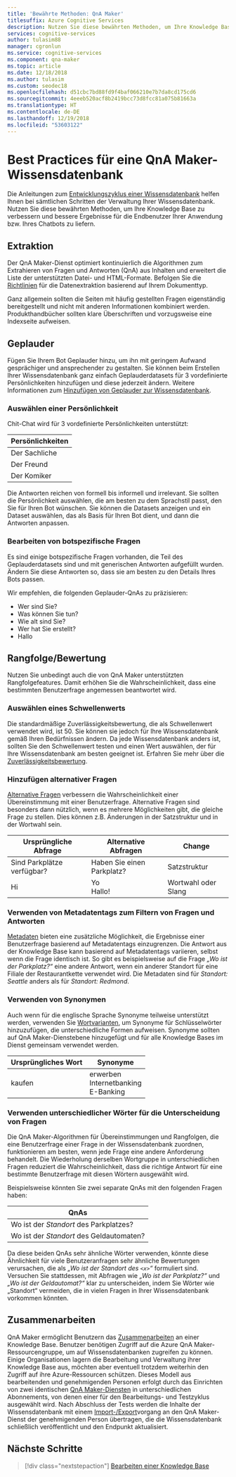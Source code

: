 ```yaml
---
title: 'Bewährte Methoden: QnA Maker'
titlesuffix: Azure Cognitive Services
description: Nutzen Sie diese bewährten Methoden, um Ihre Knowledge Base zu verbessern und bessere Ergebnisse für die Endbenutzer Ihrer Anwendung bzw. Ihres Chatbots zu liefern.
services: cognitive-services
author: tulasim88
manager: cgronlun
ms.service: cognitive-services
ms.component: qna-maker
ms.topic: article
ms.date: 12/18/2018
ms.author: tulasim
ms.custom: seodec18
ms.openlocfilehash: d51cbc7bd88fd9f4baf066210e7b7da8cd175cd6
ms.sourcegitcommit: 4eeeb520acf8b2419bcc73d8fcc81a075b81663a
ms.translationtype: HT
ms.contentlocale: de-DE
ms.lasthandoff: 12/19/2018
ms.locfileid: "53603122"
---
```

# <a name="best-practices-of-a-qna-maker-knowledge-base"></a>Best Practices für eine QnA Maker-Wissensdatenbank
Die Anleitungen zum [Entwicklungszyklus einer Wissensdatenbank](../Concepts/development-lifecycle-knowledge-base.md) helfen Ihnen bei sämtlichen Schritten der Verwaltung Ihrer Wissensdatenbank. Nutzen Sie diese bewährten Methoden, um Ihre Knowledge Base zu verbessern und bessere Ergebnisse für die Endbenutzer Ihrer Anwendung bzw. Ihres Chatbots zu liefern.

## <a name="extraction"></a>Extraktion
Der QnA Maker-Dienst optimiert kontinuierlich die Algorithmen zum Extrahieren von Fragen und Antworten (QnA) aus Inhalten und erweitert die Liste der unterstützten Datei- und HTML-Formate. Befolgen Sie die [Richtlinien](../Concepts/data-sources-supported.md) für die Datenextraktion basierend auf Ihrem Dokumenttyp. 

Ganz allgemein sollten die Seiten mit häufig gestellten Fragen eigenständig bereitgestellt und nicht mit anderen Informationen kombiniert werden. Produkthandbücher sollten klare Überschriften und vorzugsweise eine Indexseite aufweisen. 

## <a name="chit-chat"></a>Geplauder
Fügen Sie Ihrem Bot Geplauder hinzu, um ihn mit geringem Aufwand gesprächiger und ansprechender zu gestalten. Sie können beim Erstellen Ihrer Wissensdatenbank ganz einfach Geplauderdatasets für 3 vordefinierte Persönlichkeiten hinzufügen und diese jederzeit ändern. Weitere Informationen zum [Hinzufügen von Geplauder zur Wissensdatenbank](../How-To/chit-chat-knowledge-base.md). 

### <a name="choosing-a-personality"></a>Auswählen einer Persönlichkeit
Chit-Chat wird für 3 vordefinierte Persönlichkeiten unterstützt: 

|Persönlichkeiten|
|--|
|Der Sachliche|
|Der Freund|
|Der Komiker|

Die Antworten reichen von formell bis informell und irrelevant. Sie sollten die Persönlichkeit auswählen, die am besten zu dem Sprachstil passt, den Sie für Ihren Bot wünschen. Sie können die Datasets anzeigen und ein Dataset auswählen, das als Basis für Ihren Bot dient, und dann die Antworten anpassen. 

### <a name="edit-bot-specific-questions"></a>Bearbeiten von botspezifische Fragen
Es sind einige botspezifische Fragen vorhanden, die Teil des Geplauderdatasets sind und mit generischen Antworten aufgefüllt wurden. Ändern Sie diese Antworten so, dass sie am besten zu den Details Ihres Bots passen. 

Wir empfehlen, die folgenden Geplauder-QnAs zu präzisieren:

* Wer sind Sie?
* Was können Sie tun?
* Wie alt sind Sie?
* Wer hat Sie erstellt?
* Hallo
   

## <a name="rankingscoring"></a>Rangfolge/Bewertung
Nutzen Sie unbedingt auch die von QnA Maker unterstützten Rangfolgefeatures. Damit erhöhen Sie die Wahrscheinlichkeit, dass eine bestimmten Benutzerfrage angemessen beantwortet wird.

### <a name="choosing-a-threshold"></a>Auswählen eines Schwellenwerts
Die standardmäßige Zuverlässigkeitsbewertung, die als Schwellenwert verwendet wird, ist 50. Sie können sie jedoch für Ihre Wissensdatenbank gemäß Ihren Bedürfnissen ändern. Da jede Wissensdatenbank anders ist, sollten Sie den Schwellenwert testen und einen Wert auswählen, der für Ihre Wissensdatenbank am besten geeignet ist. Erfahren Sie mehr über die [Zuverlässigkeitsbewertung](../Concepts/confidence-score.md). 


### <a name="add-alternate-questions"></a>Hinzufügen alternativer Fragen
[Alternative Fragen](../How-To/edit-knowledge-base.md) verbessern die Wahrscheinlichkeit einer Übereinstimmung mit einer Benutzerfrage. Alternative Fragen sind besonders dann nützlich, wenn es mehrere Möglichkeiten gibt, die gleiche Frage zu stellen. Dies können z.B. Änderungen in der Satzstruktur und in der Wortwahl sein.

|Ursprüngliche Abfrage|Alternative Abfragen|Change| 
|--|--|--|
|Sind Parkplätze verfügbar?|Haben Sie einen Parkplatz?|Satzstruktur|
 |Hi|Yo<br>Hallo!|Wortwahl oder Slang|

<a name="#use-metadata-filters"></a>

### <a name="use-metadata-tags-to-filter-questions-and-answers"></a>Verwenden von Metadatentags zum Filtern von Fragen und Antworten

[Metadaten](../How-To/edit-knowledge-base.md) bieten eine zusätzliche Möglichkeit, die Ergebnisse einer Benutzerfrage basierend auf Metadatentags einzugrenzen. Die Antwort aus der Knowledge Base kann basierend auf Metadatentags variieren, selbst wenn die Frage identisch ist. So gibt es beispielsweise auf die Frage *„Wo ist der Parkplatz?“* eine andere Antwort, wenn ein anderer Standort für eine Filiale der Restaurantkette verwendet wird. Die Metadaten sind für *Standort: Seattle* anders als für *Standort: Redmond*.

### <a name="use-synonyms"></a>Verwenden von Synonymen
Auch wenn für die englische Sprache Synonyme teilweise unterstützt werden, verwenden Sie [Wortvarianten](https://westus.dev.cognitive.microsoft.com/docs/services/5a93fcf85b4ccd136866eb37/operations/5ac266295b4ccd1554da75fd), um Synonyme für Schlüsselwörter hinzuzufügen, die unterschiedliche Formen aufweisen. Synonyme sollten auf QnA Maker-Dienstebene hinzugefügt und für alle Knowledge Bases im Dienst gemeinsam verwendet werden.

|Ursprüngliches Wort|Synonyme|
|--|--|
|kaufen|erwerben<br>Internetbanking<br>E-Banking|

### <a name="use-distinct-words-to-differentiate-questions"></a>Verwenden unterschiedlicher Wörter für die Unterscheidung von Fragen
Die QnA Maker-Algorithmen für Übereinstimmungen und Rangfolgen, die eine Benutzerfrage einer Frage in der Wissensdatenbank zuordnen, funktionieren am besten, wenn jede Frage eine andere Anforderung behandelt. Die Wiederholung derselben Wortgruppe in unterschiedlichen Fragen reduziert die Wahrscheinlichkeit, dass die richtige Antwort für eine bestimmte Benutzerfrage mit diesen Wörtern ausgewählt wird. 

Beispielsweise könnten Sie zwei separate QnAs mit den folgenden Fragen haben:

|QnAs|
|--|
|Wo ist der *Standort* des Parkplatzes?|
|Wo ist der *Standort* des Geldautomaten?|

Da diese beiden QnAs sehr ähnliche Wörter verwenden, könnte diese Ähnlichkeit für viele Benutzeranfragen sehr ähnliche Bewertungen verursachen, die als *„Wo ist der Standort des `<x>`“* formuliert sind. Versuchen Sie stattdessen, mit Abfragen wie *„Wo ist der Parkplatz?“* und *„Wo ist der Geldautomat?“* klar zu unterscheiden, indem Sie Wörter wie „Standort“ vermeiden, die in vielen Fragen in Ihrer Wissensdatenbank vorkommen könnten. 


## <a name="collaborate"></a>Zusammenarbeiten
QnA Maker ermöglicht Benutzern das [Zusammenarbeiten](../How-to/collaborate-knowledge-base.md) an einer Knowledge Base. Benutzer benötigen Zugriff auf die Azure QnA Maker-Ressourcengruppe, um auf Wissensdatenbanken zugreifen zu können. Einige Organisationen lagern die Bearbeitung und Verwaltung ihrer Knowledge Base aus, möchten aber eventuell trotzdem weiterhin den Zugriff auf ihre Azure-Ressourcen schützen. Dieses Modell aus bearbeitenden und genehmigenden Personen erfolgt durch das Einrichten von zwei identischen [QnA Maker-Diensten](../How-to/set-up-qnamaker-service-azure.md) in unterschiedlichen Abonnements, von denen einer für den Bearbeitungs- und Testzyklus ausgewählt wird. Nach Abschluss der Tests werden die Inhalte der Wissensdatenbank mit einem [Import-/Export](../Tutorials/migrate-knowledge-base.md)vorgang an den QnA Maker-Dienst der genehmigenden Person übertragen, die die Wissensdatenbank schließlich veröffentlicht und den Endpunkt aktualisiert.

## <a name="next-steps"></a>Nächste Schritte

> [!div class="nextstepaction"]
> [Bearbeiten einer Knowledge Base](../How-to/edit-knowledge-base.md)

